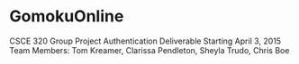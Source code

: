 # GomokuOnline
CSCE 320 Group Project
Authentication Deliverable
Starting April 3, 2015
Team Members: Tom Kreamer, Clarissa Pendleton, Sheyla Trudo, Chris Boe
